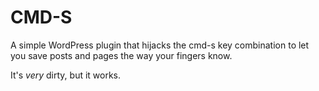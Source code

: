 # CMD-S

A simple WordPress plugin that hijacks the cmd-s key combination to let you save posts and pages the way your fingers know.

It's *very* dirty, but it works.
